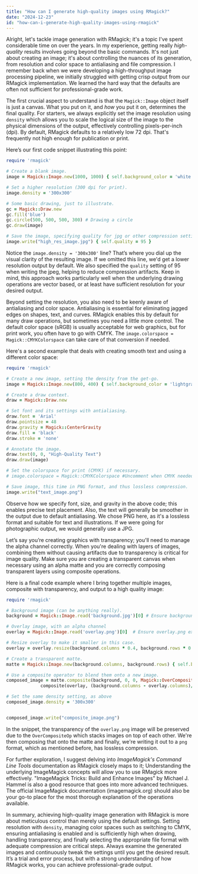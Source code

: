 ```yaml
---
title: "How can I generate high-quality images using RMagick?"
date: "2024-12-23"
id: "how-can-i-generate-high-quality-images-using-rmagick"
---
```


Alright, let's tackle image generation with RMagick; it's a topic I've spent considerable time on over the years. In my experience, getting really *high-quality* results involves going beyond the basic commands. It's not just about creating an image; it's about controlling the nuances of its generation, from resolution and color space to antialiasing and file compression. I remember back when we were developing a high-throughput image processing pipeline, we initially struggled with getting crisp output from our RMagick implementation. We learned the hard way that the defaults are often not sufficient for professional-grade work.

The first crucial aspect to understand is that the `Magick::Image` object itself is just a canvas. What you put on it, and *how* you put it on, determines the final quality. For starters, we always explicitly set the image resolution using `density` which allows you to scale the logical size of the image to the physical dimensions of the output, effectively controlling pixels-per-inch (dpi). By default, RMagick defaults to a relatively low 72 dpi. That's frequently not high enough for publication or print.

Here’s our first code snippet illustrating this point:

```ruby
require 'rmagick'

# Create a blank image.
image = Magick::Image.new(1000, 1000) { self.background_color = 'white' }

# Set a higher resolution (300 dpi for print).
image.density = '300x300'

# Some basic drawing, just to illustrate.
gc = Magick::Draw.new
gc.fill('blue')
gc.circle(500, 500, 500, 300) # Drawing a circle
gc.draw(image)

# Save the image, specifying quality for jpg or other compression settings.
image.write("high_res_image.jpg") { self.quality = 95 }
```

Notice the `image.density = '300x300'` line? That’s where you dial up the visual clarity of the resulting image. If we omitted this line, we'd get a lower resolution output by default. We also specified the `quality` setting of 95 when writing the jpeg, helping to reduce compression artifacts. Keep in mind, this approach works particularly well when the underlying drawing operations are vector based, or at least have sufficient resolution for your desired output.

Beyond setting the resolution, you also need to be keenly aware of antialiasing and color space. Antialiasing is essential for eliminating jagged edges on shapes, text, and curves. RMagick enables this by default for many draw operations, but sometimes you need a little more control. The default color space (sRGB) is usually acceptable for web graphics, but for print work, you often have to go with CMYK. The `image.colorspace = Magick::CMYKColorspace` can take care of that conversion if needed.

Here's a second example that deals with creating smooth text and using a different color space:

```ruby
require 'rmagick'

# Create a new image, setting the density from the get-go.
image = Magick::Image.new(800, 400) { self.background_color = 'lightgray'; self.density = '300x300' }

# Create a draw context.
draw = Magick::Draw.new

# Set font and its settings with antialiasing.
draw.font = 'Arial'
draw.pointsize = 48
draw.gravity = Magick::CenterGravity
draw.fill = 'black'
draw.stroke = 'none'

# Annotate the image.
draw.text(0, 0, "High-Quality Text")
draw.draw(image)

# Set the colorspace for print (CMYK) if necessary.
# image.colorspace = Magick::CMYKColorspace #Uncomment when CMYK needed

# Save image, this time in PNG format, and thus lossless compression.
image.write("text_image.png")
```
Observe how we specify font, size, and gravity in the above code; this enables precise text placement. Also, the text will generally be smoother in the output due to default antialiasing. We chose PNG here, as it's a lossless format and suitable for text and illustrations. If we were going for photographic output, we would generally use a JPG.

Let’s say you’re creating graphics with transparency; you'll need to manage the alpha channel correctly. When you're dealing with layers of images, combining them without causing artifacts due to transparency is critical for image quality. Make sure you are creating a transparent canvas when necessary using an alpha matte and you are correctly composing transparent layers using composite operations.

Here is a final code example where I bring together multiple images, composite with transparency, and output to a high quality image:

```ruby
require 'rmagick'

# Background image (can be anything really).
background = Magick::Image.read('background.jpg')[0] # Ensure background.jpg exists

# Overlay image, with an alpha channel
overlay = Magick::Image.read('overlay.png')[0]  # Ensure overlay.png exists

# Resize overlay to make it smaller in this case.
overlay = overlay.resize(background.columns * 0.4, background.rows * 0.4)

# Create a transparent matte.
matte = Magick::Image.new(background.columns, background.rows) { self.background_color = 'none' }

# Use a composite operator to blend them onto a new image.
composed_image = matte.composite(background, 0, 0, Magick::OverCompositeOp).
             composite(overlay, (background.columns - overlay.columns)/2, (background.rows - overlay.rows)/2, Magick::OverCompositeOp)

# Set the same density setting, as above
composed_image.density = '300x300'


composed_image.write("composite_image.png")
```

In the snippet, the transparency of the `overlay.png` image will be preserved due to the `OverCompositeOp` which stacks images on top of each other. We're then composing that onto the matte and finally, we're writing it out to a `png` format, which as mentioned before, has lossless compression.

For further exploration, I suggest delving into *ImageMagick's Command Line Tools* documentation as RMagick closely maps to it; Understanding the underlying ImageMagick concepts will allow you to use RMagick more effectively. "ImageMagick Tricks: Build and Enhance Images" by Michael J. Hammel is also a good resource that goes into more advanced techniques. The official ImageMagick documentation (imagemagick.org) should also be your go-to place for the most thorough explanation of the operations available.

In summary, achieving high-quality image generation with RMagick is more about meticulous control than merely using the default settings. Setting resolution with `density`, managing color spaces such as switching to CMYK, ensuring antialiasing is enabled and is sufficiently high when drawing, handling transparency, and finally selecting the appropriate file format with adequate compression are critical steps. Always examine the generated images and continuously tweak the settings until you get the desired result. It’s a trial and error process, but with a strong understanding of how RMagick works, you can achieve professional-grade output.
